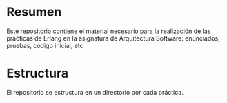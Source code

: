 # Resumen

Este repositorio contiene el material necesario para la realización de las praćticas de Erlang en la asignatura de Arquitectura Software: enunciados, pruebas, código inicial, etc

# Estructura

El repositorio se estructura en un directorio por cada práctica.
